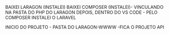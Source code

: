

BAIXEI LARAGON (INSTALEI)
BAIXEI COMPOSER  (INSTALEI)- VINCULANDO NA PASTA DO PHP DO LARAGON
DEPOIS, DENTRO DO VS CODE - PELO COMPOSER INSTALEI O LARAVEL 

INICIO DO PROJETO - PASTA DO LARAGON-WWWW -FICA O PROJETO API








